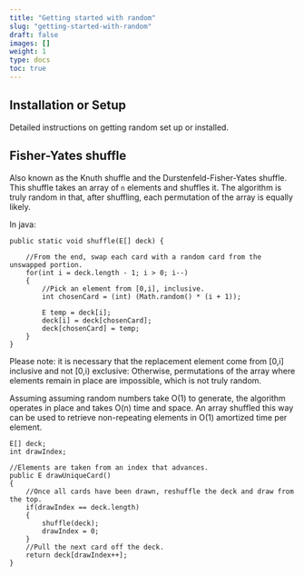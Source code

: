```yaml
---
title: "Getting started with random"
slug: "getting-started-with-random"
draft: false
images: []
weight: 1
type: docs
toc: true
---
```


## Installation or Setup
Detailed instructions on getting random set up or installed.

## Fisher-Yates shuffle
Also known as the Knuth shuffle and the Durstenfeld-Fisher-Yates shuffle. This shuffle takes an array of `n` elements and shuffles it. The algorithm is truly random in that, after shuffling, each permutation of the array is equally likely.

In java:


    public static void shuffle(E[] deck) {

        //From the end, swap each card with a random card from the unswapped portion.
        for(int i = deck.length - 1; i > 0; i--)
        {
            //Pick an element from [0,i], inclusive.
            int chosenCard = (int) (Math.random() * (i + 1));

            E temp = deck[i];
            deck[i] = deck[chosenCard];
            deck[chosenCard] = temp;
        }
    }
Please note: it is necessary that the replacement element come from [0,i] inclusive and not [0,i) exclusive: Otherwise, permutations of the array where elements remain in place are impossible, which is not truly random.

Assuming assuming random numbers take O(1) to generate, the algorithm operates in place and takes O(n) time and space. An array shuffled this way can be used to retrieve non-repeating elements in O(1) amortized time per element.

    E[] deck;
    int drawIndex;

    //Elements are taken from an index that advances.
    public E drawUniqueCard()
    {
        //Once all cards have been drawn, reshuffle the deck and draw from the top.
        if(drawIndex == deck.length)
        {
            shuffle(deck);
            drawIndex = 0;
        }
        //Pull the next card off the deck.
        return deck[drawIndex++];
    }

